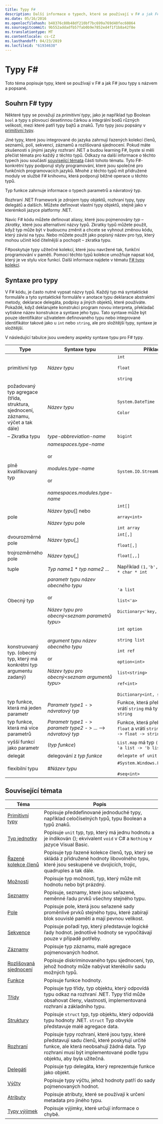 ```yaml
---
title: Typy F#
description: Další informace o typech, které se používají v F# a jak F# jsou typy s názvem a popsané.
ms.date: 05/16/2016
ms.openlocfilehash: b48376c80b48df210bf7bc699a769d40fec60864
ms.sourcegitcommit: 9b552addadfb57fab0b9e7852ed4f1f1b8a42f8e
ms.translationtype: MT
ms.contentlocale: cs-CZ
ms.lasthandoff: 04/23/2019
ms.locfileid: "61934638"
---
```

# <a name="f-types"></a>Typy F#

Toto téma popisuje typy, které se používají v F# a jak F# jsou typy s názvem a popsané.

## <a name="summary-of-f-types"></a>Souhrn F# typy
Některé typy se považují za *primitivní typy*, jako je například typ Boolean `bool` a typy s plovoucí desetinnou čárkou a integrální bodů různých velikostí, mezi které patří typy bajtů a znaků. Tyto typy jsou popsány v [primitivní typy](primitive-types.md).

Jiné typy, které jsou integrované do jazyka zahrnují řazených kolekcí členů, seznamů, polí, sekvencí, záznamů a rozlišovaná sjednocení. Pokud máte zkušenosti s jinými jazyky rozhraní .NET a budou learning F#, byste si měli přečíst témata pro každý z těchto typů. Odkazy na další informace o těchto typech jsou součástí [související témata](https://msdn.microsoft.com/library/#rel) části tohoto tématu. Tyto F#-konkrétní typy podporují styly programování, které jsou společné pro funkčních programovacích jazyků. Mnohé z těchto typů mít přidružené moduly ve službě F# knihovnu, která podporují běžné operace u těchto typů.

Typ funkce zahrnuje informace o typech parametrů a návratový typ.

Rozhraní .NET Framework je zdrojem typy objektů, rozhraní typy, typy delegátů a dalších. Můžete definovat vlastní typy objektů, stejně jako v kterémkoli jazyce platformy .NET.

Navíc F# kódu můžete definovat aliasy, které jsou pojmenovány *typ – zkratky*, které jsou alternativní názvy typů. Zkratky typů můžete použít, když typ může být v budoucnu změnit a chcete se vyhnout změnou kódu, který závisí na typu. Nebo můžete použít jako popisný název pro typ, který mohou učinit kód čitelnější a pochopit – zkratka typu.

F#poskytuje typy užitečné kolekcí, které jsou navržené tak, funkční programování v paměti. Pomocí těchto typů kolekce umožňuje napsat kód, který je ve stylu více funkcí. Další informace najdete v tématu [ F# typy kolekcí](fsharp-collection-types.md).

## <a name="syntax-for-types"></a>Syntaxe pro typy
V F# kódu, je často nutné vypsat názvy typů. Každý typ má syntaktické formuláře a tyto syntaktické formuláře v anotace typu deklarace abstraktní metody, deklarace delegáta, podpisy a jiných objektů, které používáte. Pokaždé, když deklarujete konstrukci program novou interpreta, překladač vytiskne název konstrukce a syntaxe jeho typu. Tato syntaxe může být pouze identifikátor uživatelem definovaného typu nebo integrované identifikátor takové jako u `int` nebo `string`, ale pro složitější typy, syntaxe je složitější.

V následující tabulce jsou uvedeny aspekty syntaxe typu pro F# typy.

|Type|Syntaxe typu|Příklady|
|----|-----------|--------|
|primitivní typ|*Název typu*|`int`<br /><br />`float`<br /><br />`string`|
|požadovaný typ agregace (třída, struktura, sjednocení, záznamu, výčet a tak dále)|*Název typu*|`System.DateTime`<br /><br />`Color`|
|– Zkratka typu|*type-abbreviation-name*|`bigint`|
|plně kvalifikovaný typ|*namespaces.type-name*<br /><br />or<br /><br />*modules.type-name*<br /><br />or<br /><br />*namespaces.modules.type-name*|`System.IO.StreamWriter`|
|pole|*Název typu*[] nebo<br /><br />*Název typu* pole|`int[]`<br /><br />`array<int>`<br /><br />`int array`|
|dvourozměrné pole|*Název typu*[,]|`int[,]`<br /><br />`float[,]`|
|trojrozměrného pole|*Název typu*[,]|`float[,,]`|
|tuple|*Typ name1* &#42; *typ name2* ...|Například `(1,'b',3)` má typ `int * char * int`|
|Obecný typ|*parametr typu* *název obecného typu*<br /><br />or<br /><br />*Název typu pro obecný*&lt;*seznam parametrů typu*&gt;|`'a list`<br /><br />`list<'a>`<br /><br />`Dictionary<'key, 'value>`|
|konstruovaný typ. (obecný typ, který má konkrétní typ argumentu zadaný)|*argument typu* *název obecného typu*<br /><br />or<br /><br />*Název typu pro obecný*&lt;*seznam argumentů typu*&gt;|`int option`<br /><br />`string list`<br /><br />`int ref`<br /><br />`option<int>`<br /><br />`list<string>`<br /><br />`ref<int>`<br /><br />`Dictionary<int, string>`|
|typ funkce, která má jeden parametr|*Parametr type1*  - &gt; *návratový typ*|Funkce, která přebírá `int` a vrátí `string` má typ `int -> string`|
|typ funkce, která má více parametrů|*Parametr type1*  - &gt; *parametr type2*  - &gt; ... –&gt; *návratový typ*|Funkce, která přebírá `int` a `float` a vrátí `string` má typ `int -> float -> string`|
|vyšší funkcí jako parametr|(*typ funkce*)|`List.map` má typ `('a -> 'b) -> 'a list -> 'b list`|
|delegát|delegování z *typ funkce*|`delegate of unit -> int`|
|flexibilní typu|#*Název typu*|`#System.Windows.Forms.Control`<br /><br />`#seq<int>`|

## <a name="related-topics"></a>Související témata

|Téma|Popis|
|-----|-----------|
|[Primitivní typy](primitive-types.md)|Popisuje předdefinované jednoduché typy, například celočíselných typů, typu Boolean a typů znaků.|
|[Typ jednotky](unit-type.md)|Popisuje `unit` typ, typ, který má jednu hodnotu a je indikován (); ekvivalent `void` v C# a `Nothing` v jazyce Visual Basic.|
|[Řazené kolekce členů](tuples.md)|Popisuje typ řazené kolekce členů, typ, který se skládá z přidružené hodnoty libovolného typu, které jsou seskupené ve dvojicích, trojic, quadruples a tak dále.|
|[Možnosti](options.md)|Popisuje typ možnosti, typ, který může mít hodnotu nebo být prázdný.|
|[Seznamy](lists.md)|Popisuje, seznamy, které jsou seřazené, neměnné řadu prvků všechny stejného typu.|
|[Pole](arrays.md)|Popisuje pole, která jsou seřazené sady proměnlivé prvků stejného typu, které zabírají blok souvislé paměti a mají pevnou velikost.|
|[Sekvence](sequences.md)|Popisuje pořadí typ, který představuje logické řady hodnot. jednotlivé hodnoty se vypočítávají pouze v případě potřeby.|
|[Záznamy](records.md)|Popisuje typ záznamu, malé agregace pojmenovaných hodnot.|
|[Rozlišovaná sjednocení](discriminated-unions.md)|Popisuje diskriminovaného typu sjednocení, typ, jehož hodnoty může nabývat kterékoliv sadu možných typů.|
|[Funkce](functions/index.md)|Popisuje funkce hodnoty.|
|[Třídy](classes.md)|Popisuje typ třídy, typ objektu, který odpovídá typu odkaz na rozhraní .NET. Typy tříd může obsahovat členy, vlastnosti, implementovaná rozhraní a základního typu.|
|[Struktury](structures.md)|Popisuje `struct` typ, typ objektu, který odpovídá typu hodnoty .NET. `struct` Typ obvykle představuje malé agregace data.|
|[Rozhraní](interfaces.md)|Popisuje typy rozhraní, které jsou typy, které představují sadu členů, které poskytují určité funkce, ale která neobsahují žádná data. Typ rozhraní musí být implementované podle typu objektu, aby byla užitečná.|
|[Delegáti](delegates.md)|Popisuje typ delegáta, který reprezentuje funkce jako objekt.|
|[Výčty](enumerations.md)|Popisuje typy výčtu, jehož hodnoty patří do sady pojmenovaných hodnot.|
|[Atributy](attributes.md)|Popisuje atributy, které se používají k určení metadata pro jiného typu.|
|[Typy výjimek](exception-handling/exception-types.md)|Popisuje výjimky, které určují informace o chybě.|
